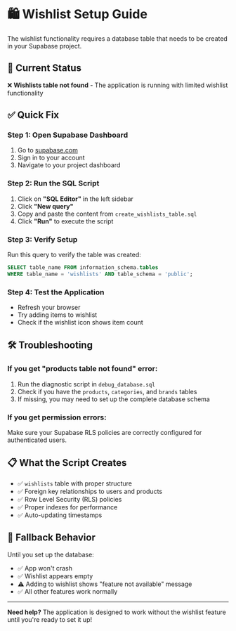 # 🛍️ Wishlist Setup Guide

The wishlist functionality requires a database table that needs to be created in your Supabase project.

## 🚨 Current Status
❌ **Wishlists table not found** - The application is running with limited wishlist functionality

## ✅ Quick Fix

### Step 1: Open Supabase Dashboard
1. Go to [supabase.com](https://supabase.com)
2. Sign in to your account
3. Navigate to your project dashboard

### Step 2: Run the SQL Script
1. Click on **"SQL Editor"** in the left sidebar
2. Click **"New query"**
3. Copy and paste the content from `create_wishlists_table.sql`
4. Click **"Run"** to execute the script

### Step 3: Verify Setup
Run this query to verify the table was created:
```sql
SELECT table_name FROM information_schema.tables 
WHERE table_name = 'wishlists' AND table_schema = 'public';
```

### Step 4: Test the Application
- Refresh your browser
- Try adding items to wishlist
- Check if the wishlist icon shows item count

## 🛠️ Troubleshooting

### If you get "products table not found" error:
1. Run the diagnostic script in `debug_database.sql`
2. Check if you have the `products`, `categories`, and `brands` tables
3. If missing, you may need to set up the complete database schema

### If you get permission errors:
Make sure your Supabase RLS policies are correctly configured for authenticated users.

## 📋 What the Script Creates

- ✅ `wishlists` table with proper structure
- ✅ Foreign key relationships to users and products
- ✅ Row Level Security (RLS) policies
- ✅ Proper indexes for performance
- ✅ Auto-updating timestamps

## 🔄 Fallback Behavior

Until you set up the database:
- ✅ App won't crash
- ✅ Wishlist appears empty
- ⚠️ Adding to wishlist shows "feature not available" message
- ✅ All other features work normally

---

**Need help?** The application is designed to work without the wishlist feature until you're ready to set it up! 